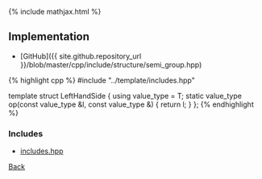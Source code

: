{% include mathjax.html %}



## Implementation

- [GitHub]({{ site.github.repository_url }}/blob/master/cpp/include/structure/semi_group.hpp)

{% highlight cpp %}
#include "../template/includes.hpp"

template <typename T> struct LeftHandSide {
  using value_type = T;
  static value_type op(const value_type &l, const value_type &) { return l; }
};
{% endhighlight %}

### Includes

- [includes.hpp](../template/includes)

[Back](../..)
